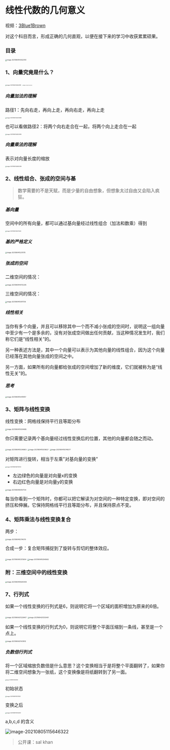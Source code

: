 # 线性代数的几何意义

视频：[3Blue1Brown](https://space.bilibili.com/88461692)

对这个科目而言，形成正确的几何直观，以便在接下来的学习中收获累累硕果。

### 目录

<img src="../../images/image-20210804143022100.png" alt="image-20210804143022100" style="zoom:33%;" />



### 1、向量究竟是什么？

<img src="../../images/image-20210804143444185.png" alt="image-20210804143444185" style="zoom:25%;" />

<img src="../../images/image-20210804143547878.png" alt="image-20210804143547878" style="zoom: 15%;" />

##### 向量加法的理解

路径1：先向右走，再向上走，再向右走，再向上走

<img src="../../images/image-20210804144433696.png" alt="image-20210804144433696" style="zoom:25%;" />

也可以看做路径2：将两个向右走合在一起，将两个向上走合在一起

<img src="../../images/image-20210804144520995.png" alt="image-20210804144520995" style="zoom:25%;" />

##### 向量乘法的理解

表示对向量长度的缩放

<img src="../../images/image-20210804144645306.png" alt="image-20210804144645306" style="zoom:25%;" />

### 2、线性组合、张成的空间与基

> 数学需要的不是天赋，而是少量的自由想象，但想象太过自由又会陷入疯狂。

##### 基向量

空间中的所有向量，都可以通过基向量经过线性组合（加法和数乘）得到

<img src="../../images/image-20210804145231442.png" alt="image-20210804145231442" style="zoom:25%;" />

##### 基的严格定义

<img src="../../images/image-20210804152315115.png" alt="image-20210804152315115" style="zoom:33%;" />

##### 张成的空间

二维空间的情况：

<img src="../../images/image-20210804145752205.png" alt="image-20210804145752205" style="zoom:33%;" />

三维空间的情况：

<img src="../../images/image-20210804150911738.png" alt="image-20210804150911738" style="zoom:33%;" />

##### 线性相关

当你有多个向量，并且可以移除其中一个而不减小张成的空间时，说明这一组向量中至少有一个是多余的，没有对张成空间做出任何贡献，当这种情况发生时，我们称它们是“线性相关”的。

另一种表述方法是，其中一个向量可以表示为其他向量的线性组合，因为这个向量已经落在其他向量张成的空间之中。

另一方面，如果所有的向量都给张成的空间增加了新的维度，它们就被称为是“线性无关”的。

##### 思考

<img src="../../images/image-20210804154419767.png" alt="image-20210804154419767" style="zoom:33%;" />

### 3、矩阵与线性变换

线性变换：网格线保持平行且等距分布

<img src="../../images/image-20210804155004985.png" alt="image-20210804155004985" style="zoom:33%;" />

你只需要记录两个基向量经过线性变换后的位置，其他的向量都会随之而动。

<img src="../../images/image-20210804155349803.png" alt="image-20210804155349803" style="zoom:33%;" />

<img src="../../images/image-20210804155518627.png" alt="image-20210804155518627" style="zoom:33%;" />

<img src="../../images/image-20210804155748377.png" alt="image-20210804155748377" style="zoom:33%;" />

对矩阵进行旋转，相当于左乘"对基向量的变换"

<img src="../../images/image-20210804162703012.png" alt="image-20210804162703012" style="zoom:25%;" />

- 左边绿色的向量是对向量x的变换
- 右边红色向量是对向量y的变换

<img src="../../images/image-20210804160057134.png" alt="image-20210804160057134" style="zoom:33%;" />

每当你看到一个矩阵时，你都可以把它解读为对空间的一种特定变换，即对空间的挤压和伸展。它保持网格线平行且等距分布，并且保持原点不变。

### 4、矩阵乘法与线性变换复合

两步：

<img src="../../images/image-20210804163114379.png" alt="image-20210804163114379" style="zoom:33%;" />

合成一步：复合矩阵捕捉到了旋转与剪切的整体效应。

<img src="../../images/image-20210804163313604.png" alt="image-20210804163313604" style="zoom:33%;" />

<img src="../../images/image-20210804162945662.png" alt="image-20210804162945662" style="zoom:33%;" />

### 附：三维空间中的线性变换

<img src="../../images/image-20210804195640409.png" alt="image-20210804195640409" style="zoom:33%;" />

### 7、行列式

如果一个线性变换的行列式是6，则说明它将一个区域的面积增加为原来的6倍。

<img src="../../images/image-20210804201229407.png" alt="image-20210804201229407" style="zoom:33%;" />

<img src="../../images/image-20210804201255491.png" alt="image-20210804201255491" style="zoom:33%;" />

如果一个线性变换的行列式为0，则说明它将整个平面压缩到一条线，甚至是一个点上。

<img src="../../images/image-20210804201431612.png" alt="image-20210804201431612" style="zoom:33%;" />

##### 负数倍行列式

将一个区域缩放负数倍是什么意思？这个变换相当于是将整个平面翻转了，如果你将二维空间想象为一张纸，这个变换像是将纸翻转到了另一面。

<img src="../../images/image-20210805114922956.png" alt="image-20210805114922956" style="zoom: 20%;" />

初始状态

<img src="../../images/image-20210805115131353.png" alt="image-20210805115131353" style="zoom:25%;" />

变换之后

<img src="../../images/image-20210805115154933.png" alt="image-20210805115154933" style="zoom:25%;" />

a,b,c,d 的含义

![image-20210805115646322](../../images/image-20210805115646322.png)

> 公开课：sal khan

